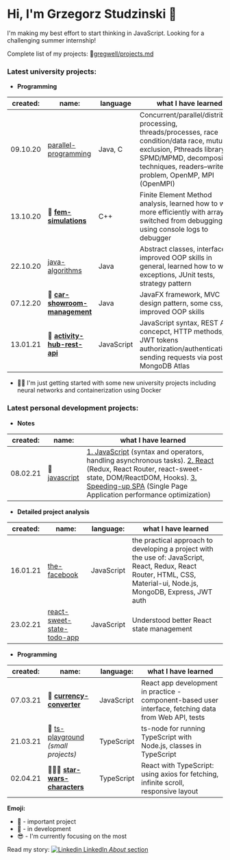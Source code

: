 # Hi, I'm Grzegorz Studzinski 👋

I'm making my best effort to start thinking in JavaScript. Looking for a challenging summer internship!

Complete list of my projects: 📝[gregwell/projects.md](https://github.com/gregwell/gregwell/blob/main/projects.md)

### Latest university projects:

- **Programming**

|created: | name:    | language| what I have learned|
|-|----------|------|--------|
|09.10.20| [parallel-programming](https://github.com/gregwell/university-notes/tree/main/polish/parallel-programming) |Java, C| Concurrent/parallel/distributed processing, threads/processes, race condition/data race, mutual exclusion, Pthreads library, SPMD/MPMD, decomposition techniques, readers–writers problem, OpenMP, MPI (OpenMPI)                           |
|13.10.20| 📌 **[fem-simulations](https://github.com/gregwell/fem-simulations)**                     |C++| Finite Element Method analysis, learned how to work more efficiently with arrays, switched from debugging using console logs to debugger
|22.10.20| [java-algorithms](https://github.com/gregwell/java-algorithms)                     |Java| Abstract classes, interfaces, improved OOP skills in general, learned how to write exceptions, JUnit tests, strategy pattern    
|07.12.20| 📌 **[car-showroom-management](https://github.com/gregwell/car-showroom-management)**              |Java| JavaFX framework, MVC design pattern, some css, improved OOP skills                      |
|13.01.21| 📌 **[activity-hub-rest-api](https://github.com/gregwell/activity-hub-rest-api)**                         |JavaScript| JavaScript syntax, REST API concepct, HTTP methods, JWT tokens authorization/authentication, sending requests via postman, MongoDB Atlas 


- 👋😎 I'm just getting started with some new university projects including neural networks and containerization using Docker

### Latest personal development projects:

- **Notes**

|created: | name:    |what I have learned|
|-|----------|--------|
|08.02.21| 👋 [javascript](https://github.com/gregwell/university-notes/blob/main/english/javascript) | [1. JavaScript](https://github.com/gregwell/university-notes/blob/main/english/javascript/javascript.md) (syntax and operators, handling asynchronous tasks). [2. React](https://github.com/gregwell/university-notes/blob/main/english/javascript/react.md) (Redux, React Router, react-sweet-state, DOM/ReactDOM, Hooks). [3. Speeding-up SPA](https://github.com/gregwell/university-notes/blob/main/english/javascript/speeding-up-spa.md) (Single Page Application performance optimization) |

- **Detailed project analysis**

|created: | name: | language:    |what I have learned|
|-|-|----------|--------|
|16.01.21| [the-facebook](https://github.com/gregwell/the-facebook)                | JavaScript | the practical approach to developing a project with the use of: JavaScript, React, Redux, React Router, HTML, CSS, Material-ui, Node.js, MongoDB, Express, JWT auth |
|23.02.21| [react-sweet-state-todo-app](https://github.com/gregwell/react-sweet-state-todo-app)         | JavaScript | Understood better React state management | 

- **Programming**

|created: | name:    | language:                                | what I have learned|
|-|----------|--------------------------------------|--------|
|07.03.21|  📌 **[currency-converter](https://github.com/gregwell/currency-converter)**        | JavaScript | React app development in practice - component-based user interface, fetching data from Web API, tests 
|21.03.21|  👋 [ts-playground](https://github.com/gregwell/ts-playground) *(small projects)*        | TypeScript | ts-node for running TypeScript with Node.js, classes in TypeScript
|02.04.21|  📌👋😎 **[star-wars-characters](https://github.com/gregwell/star-wars-characters)**        | TypeScript | React with TypeScript: using axios for fetching, infinite scroll, responsive layout


**Emoji:**

- 📌 - important project
- 👋 - in development
- 😎 - I'm currently focusing on the most

Read my story: [![Linkedin](https://i.stack.imgur.com/gVE0j.png) LinkedIn *About* section](https://www.linkedin.com/in/grzegorzstudzinski/)

